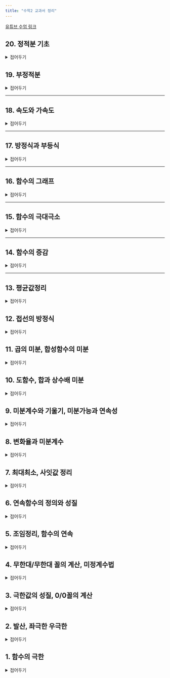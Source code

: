 ```yaml
---
title: "수학2 교과서 정리"
---
```

<a href ="https://youtube.com/playlist?list=PLZbiDKYSrfMBMUVCpr-5bDrsdRHLQMvcG&si=QUIhi1EWWqAx_C9e">유튜브 수업 링크</a>


## 20. 정적분 기초
<details>
    <summary>접어두기</summary>
<img src="/assets/two cs/20. 정적분 기초 (1).jpg"/>
<img src="/assets/two cs/20. 정적분 기초 (2).jpg"/>
<img src="/assets/two cs/20. 정적분 기초 (3).jpg"/>
<img src="/assets/two cs/20. 정적분 기초 (4).jpg"/>
<img src="/assets/two cs/20. 정적분 기초 (5).jpg"/>
<img src="/assets/two cs/20. 정적분 기초 (6).jpg"/>
<img src="/assets/two cs/20. 정적분 기초 (7).jpg"/>
<img src="/assets/two cs/20. 정적분 기초 (8).jpg"/>
<img src="/assets/two cs/20. 정적분 기초 (9).jpg"/>
<img src="/assets/two cs/20. 정적분 기초 (10).jpg"/>
<img src="/assets/two cs/20. 정적분 기초 (11).jpg"/>
<img src="/assets/two cs/20. 정적분 기초 (12).jpg"/>
<img src="/assets/two cs/20. 정적분 기초 (13).jpg"/>
<img src="/assets/two cs/20. 정적분 기초 (14).jpg"/>
<img src="/assets/two cs/20. 정적분 기초 (15).jpg"/>
<img src="/assets/two cs/20. 정적분 기초 (16).jpg"/>
<img src="/assets/two cs/20. 정적분 기초 (17).jpg"/>
<img src="/assets/two cs/20. 정적분 기초 (18).jpg"/>
<img src="/assets/two cs/20. 정적분 기초 (19).jpg"/>
<img src="/assets/two cs/20. 정적분 기초 (20).jpg"/>
<img src="/assets/two cs/20. 정적분 기초 (21).jpg"/>
<img src="/assets/two cs/20. 정적분 기초 (22).jpg"/>
<img src="/assets/two cs/20. 정적분 기초 (23).jpg"/>
</details>

## 19. 부정적분
<details>
    <summary>접어두기</summary>
<img src="/assets/two cs/19. 부정적분 (1).jpg"/>
<img src="/assets/two cs/19. 부정적분 (2).jpg"/>
<img src="/assets/two cs/19. 부정적분 (3).jpg"/>
<img src="/assets/two cs/19. 부정적분 (4).jpg"/>
<img src="/assets/two cs/19. 부정적분 (5).jpg"/>
<img src="/assets/two cs/19. 부정적분 (6).jpg"/>
<img src="/assets/two cs/19. 부정적분 (7).jpg"/>
<img src="/assets/two cs/19. 부정적분 (8).jpg"/>
<img src="/assets/two cs/19. 부정적분 (9).jpg"/>
<img src="/assets/two cs/19. 부정적분 (10).jpg"/>
<img src="/assets/two cs/19. 부정적분 (11).jpg"/>
<img src="/assets/two cs/19. 부정적분 (12).jpg"/>
<img src="/assets/two cs/19. 부정적분 (13).jpg"/>
<img src="/assets/two cs/19. 부정적분 (14).jpg"/>
<img src="/assets/two cs/19. 부정적분 (15).jpg"/>
<img src="/assets/two cs/19. 부정적분 (16).jpg"/>
<img src="/assets/two cs/19. 부정적분 (17).jpg"/>
<img src="/assets/two cs/19. 부정적분 (18).jpg"/>
<img src="/assets/two cs/19. 부정적분 (19).jpg"/>
<img src="/assets/two cs/19. 부정적분 (20).jpg"/>
<img src="/assets/two cs/19. 부정적분 (21).jpg"/>
</details>



***
## 18. 속도와 가속도
<details>
    <summary>접어두기</summary>
<img src="/assets/two cs/18. 속도와 가속도 (1).jpg"/>
<img src="/assets/two cs/18. 속도와 가속도 (2).jpg"/>
<img src="/assets/two cs/18. 속도와 가속도 (3).jpg"/>
<img src="/assets/two cs/18. 속도와 가속도 (4).jpg"/>
<img src="/assets/two cs/18. 속도와 가속도 (5).jpg"/>
<img src="/assets/two cs/18. 속도와 가속도 (6).jpg"/>
<img src="/assets/two cs/18. 속도와 가속도 (7).jpg"/>
<img src="/assets/two cs/18. 속도와 가속도 (8).jpg"/>
<img src="/assets/two cs/18. 속도와 가속도 (9).jpg"/>
<img src="/assets/two cs/18. 속도와 가속도 (10).jpg"/>
<img src="/assets/two cs/18. 속도와 가속도 (11).jpg"/>
<img src="/assets/two cs/18. 속도와 가속도 (12).jpg"/>
<img src="/assets/two cs/18. 속도와 가속도 (13).jpg"/>
<img src="/assets/two cs/18. 속도와 가속도 (14).jpg"/>
<img src="/assets/two cs/18. 속도와 가속도 (15).jpg"/>
<img src="/assets/two cs/18. 속도와 가속도 (16).jpg"/>
<img src="/assets/two cs/18. 속도와 가속도 (17).jpg"/>
</details>

***
## 17. 방정식과 부등식
<details>
    <summary>접어두기</summary>
</details>


***
## 16. 함수의 그래프
<details>
    <summary>접어두기</summary>
<img src="/assets/two cs/16. 함수의 그래프 (1).jpg"/>
<img src="/assets/two cs/16. 함수의 그래프 (2).jpg"/>
<img src="/assets/two cs/16. 함수의 그래프 (3).jpg"/>
<img src="/assets/two cs/16. 함수의 그래프 (4).jpg"/>
<img src="/assets/two cs/16. 함수의 그래프 (5).jpg"/>
<img src="/assets/two cs/16. 함수의 그래프 (6).jpg"/>
<img src="/assets/two cs/16. 함수의 그래프 (7).jpg"/>
<img src="/assets/two cs/16. 함수의 그래프 (8).jpg"/>
<img src="/assets/two cs/16. 함수의 그래프 (9).jpg"/>
<img src="/assets/two cs/16. 함수의 그래프 (10).jpg"/>
<img src="/assets/two cs/16. 함수의 그래프 (11).jpg"/>
<img src="/assets/two cs/16. 함수의 그래프 (12).jpg"/>
<img src="/assets/two cs/16. 함수의 그래프 (13).jpg"/>
<img src="/assets/two cs/16. 함수의 그래프 (14).jpg"/>
<img src="/assets/two cs/16. 함수의 그래프 (15).jpg"/>
</details>


***
## 15. 함수의 극대극소
<details>
    <summary>접어두기</summary>
<img src="/assets/two cs/15. 함수의 극대극소 (1).jpg"/>
<img src="/assets/two cs/15. 함수의 극대극소 (2).jpg"/>
<img src="/assets/two cs/15. 함수의 극대극소 (3).jpg"/>
<img src="/assets/two cs/15. 함수의 극대극소 (4).jpg"/>
<img src="/assets/two cs/15. 함수의 극대극소 (5).jpg"/>
<img src="/assets/two cs/15. 함수의 극대극소 (6).jpg"/>
<img src="/assets/two cs/15. 함수의 극대극소 (7).jpg"/>
<img src="/assets/two cs/15. 함수의 극대극소 (8).jpg"/>
<img src="/assets/two cs/15. 함수의 극대극소 (9).jpg"/>
<img src="/assets/two cs/15. 함수의 극대극소 (10).jpg"/>
<img src="/assets/two cs/15. 함수의 극대극소 (11).jpg"/>
<img src="/assets/two cs/15. 함수의 극대극소 (12).jpg"/>
<img src="/assets/two cs/15. 함수의 극대극소 (13).jpg"/>
<img src="/assets/two cs/15. 함수의 극대극소 (14).jpg"/>
<img src="/assets/two cs/15. 함수의 극대극소 (15).jpg"/>
<img src="/assets/two cs/15. 함수의 극대극소 (16).jpg"/>
<img src="/assets/two cs/15. 함수의 극대극소 (17).jpg"/>
<img src="/assets/two cs/15. 함수의 극대극소 (18).jpg"/>
<img src="/assets/two cs/15. 함수의 극대극소 (19).jpg"/>
<img src="/assets/two cs/15. 함수의 극대극소 (20).jpg"/>
<img src="/assets/two cs/15. 함수의 극대극소 (21).jpg"/>
<img src="/assets/two cs/15. 함수의 극대극소 (22).jpg"/>
<img src="/assets/two cs/15. 함수의 극대극소 (23).jpg"/>
<img src="/assets/two cs/15. 함수의 극대극소 (24).jpg"/>
</details>

***
## 14. 함수의 증감
<details>
    <summary>접어두기</summary>
<img src="/assets/two cs/14. 함수의 증감 (1).jpg"/>
<img src="/assets/two cs/14. 함수의 증감 (2).jpg"/>
<img src="/assets/two cs/14. 함수의 증감 (3).jpg"/>
<img src="/assets/two cs/14. 함수의 증감 (4).jpg"/>
<img src="/assets/two cs/14. 함수의 증감 (5).jpg"/>
<img src="/assets/two cs/14. 함수의 증감 (6).jpg"/>
<img src="/assets/two cs/14. 함수의 증감 (7).jpg"/>
<img src="/assets/two cs/14. 함수의 증감 (8).jpg"/>
<img src="/assets/two cs/14. 함수의 증감 (9).jpg"/>
<img src="/assets/two cs/14. 함수의 증감 (10).jpg"/>
<img src="/assets/two cs/14. 함수의 증감 (11).jpg"/>
<img src="/assets/two cs/14. 함수의 증감 (12).jpg"/>
<img src="/assets/two cs/14. 함수의 증감 (13).jpg"/>
<img src="/assets/two cs/14. 함수의 증감 (14).jpg"/>
<img src="/assets/two cs/14. 함수의 증감 (15).jpg"/>
<img src="/assets/two cs/14. 함수의 증감 (16).jpg"/>
<img src="/assets/two cs/14. 함수의 증감 (17).jpg"/>
<img src="/assets/two cs/14. 함수의 증감 (18).jpg"/>
<img src="/assets/two cs/14. 함수의 증감 (19).jpg"/>
<img src="/assets/two cs/14. 함수의 증감 (20).jpg"/>
<img src="/assets/two cs/14. 함수의 증감 (21).jpg"/>
</details>

***

## 13. 평균값정리
<details>
    <summary>접어두기</summary>
<img src="/assets/two cs/13. 펑균값정리 (1).jpg"/>
<img src="/assets/two cs/13. 펑균값정리 (2).jpg"/>
<img src="/assets/two cs/13. 펑균값정리 (3).jpg"/>
<img src="/assets/two cs/13. 펑균값정리 (4).jpg"/>
<img src="/assets/two cs/13. 펑균값정리 (5).jpg"/>
<img src="/assets/two cs/13. 펑균값정리 (6).jpg"/>
<img src="/assets/two cs/13. 펑균값정리 (7).jpg"/>
<img src="/assets/two cs/13. 펑균값정리 (8).jpg"/>
<img src="/assets/two cs/13. 펑균값정리 (9).jpg"/>
<img src="/assets/two cs/13. 펑균값정리 (10).jpg"/>
<img src="/assets/two cs/13. 펑균값정리 (11).jpg"/>
<img src="/assets/two cs/13. 펑균값정리 (12).jpg"/>
<img src="/assets/two cs/13. 펑균값정리 (13).jpg"/>
<img src="/assets/two cs/13. 펑균값정리 (14).jpg"/>
<img src="/assets/two cs/13. 펑균값정리 (15).jpg"/>
<img src="/assets/two cs/13. 펑균값정리 (16).jpg"/>
<img src="/assets/two cs/13. 펑균값정리 (17).jpg"/>
<img src="/assets/two cs/13. 펑균값정리 (18).jpg"/>
<img src="/assets/two cs/13. 펑균값정리 (19).jpg"/>
<img src="/assets/two cs/13. 펑균값정리 (20).jpg"/>
<img src="/assets/two cs/13. 펑균값정리 (21).jpg"/>
<img src="/assets/two cs/13. 펑균값정리 (22).jpg"/>
<img src="/assets/two cs/13. 펑균값정리 (23).jpg"/>
<img src="/assets/two cs/13. 펑균값정리 (24).jpg"/>
<img src="/assets/two cs/13. 펑균값정리 (25).jpg"/>
<img src="/assets/two cs/13. 펑균값정리 (26).jpg"/>
</details>

## 12. 접선의 방정식
<details>
    <summary>접어두기</summary>
<img src="/assets/two cs/12. 접선의 방정식 (1).jpg"/>
<img src="/assets/two cs/12. 접선의 방정식 (2).jpg"/>
<img src="/assets/two cs/12. 접선의 방정식 (3).jpg"/>
<img src="/assets/two cs/12. 접선의 방정식 (4).jpg"/>
<img src="/assets/two cs/12. 접선의 방정식 (5).jpg"/>
<img src="/assets/two cs/12. 접선의 방정식 (6).jpg"/>
<img src="/assets/two cs/12. 접선의 방정식 (7).jpg"/>
<img src="/assets/two cs/12. 접선의 방정식 (8).jpg"/>
<img src="/assets/two cs/12. 접선의 방정식 (9).jpg"/>
<img src="/assets/two cs/12. 접선의 방정식 (10).jpg"/>
<img src="/assets/two cs/12. 접선의 방정식 (11).jpg"/>
<img src="/assets/two cs/12. 접선의 방정식 (12).jpg"/>
<img src="/assets/two cs/12. 접선의 방정식 (13).jpg"/>
<img src="/assets/two cs/12. 접선의 방정식 (14).jpg"/>
<img src="/assets/two cs/12. 접선의 방정식 (15).jpg"/>
<img src="/assets/two cs/12. 접선의 방정식 (16).jpg"/>
<img src="/assets/two cs/12. 접선의 방정식 (17).jpg"/>
<img src="/assets/two cs/12. 접선의 방정식 (18).jpg"/>
<img src="/assets/two cs/12. 접선의 방정식 (19).jpg"/>
<img src="/assets/two cs/12. 접선의 방정식 (20).jpg"/>
<img src="/assets/two cs/12. 접선의 방정식 (21).jpg"/>
</details>

## 11. 곱의 미분, 합성함수의 미분
<details>
    <summary>접어두기</summary>
<img src="/assets/two cs/11. 곱미분, 합성함수 미분 (1).jpg"/>
<img src="/assets/two cs/11. 곱미분, 합성함수 미분 (2).jpg"/>
<img src="/assets/two cs/11. 곱미분, 합성함수 미분 (3).jpg"/>
<img src="/assets/two cs/11. 곱미분, 합성함수 미분 (4).jpg"/>
<img src="/assets/two cs/11. 곱미분, 합성함수 미분 (5).jpg"/>
<img src="/assets/two cs/11. 곱미분, 합성함수 미분 (6).jpg"/>
<img src="/assets/two cs/11. 곱미분, 합성함수 미분 (7).jpg"/>
<img src="/assets/two cs/11. 곱미분, 합성함수 미분 (8).jpg"/>
<img src="/assets/two cs/11. 곱미분, 합성함수 미분 (9).jpg"/>
<img src="/assets/two cs/11. 곱미분, 합성함수 미분 (10).jpg"/>
<img src="/assets/two cs/11. 곱미분, 합성함수 미분 (11).jpg"/>
<img src="/assets/two cs/11. 곱미분, 합성함수 미분 (12).jpg"/>
<img src="/assets/two cs/11. 곱미분, 합성함수 미분 (13).jpg"/>
<img src="/assets/two cs/11. 곱미분, 합성함수 미분 (14).jpg"/>
<img src="/assets/two cs/11. 곱미분, 합성함수 미분 (15).jpg"/>
<img src="/assets/two cs/11. 곱미분, 합성함수 미분 (16).jpg"/>
</details>

## 10. 도함수, 합과 상수배 미분
<details>
    <summary>접어두기</summary>
<img src="/assets/two cs/10. 도함수, 합 미분 (1).jpg"/>
<img src="/assets/two cs/10. 도함수, 합 미분 (2).jpg"/>
<img src="/assets/two cs/10. 도함수, 합 미분 (3).jpg"/>
<img src="/assets/two cs/10. 도함수, 합 미분 (4).jpg"/>
<img src="/assets/two cs/10. 도함수, 합 미분 (5).jpg"/>
<img src="/assets/two cs/10. 도함수, 합 미분 (6).jpg"/>
<img src="/assets/two cs/10. 도함수, 합 미분 (7).jpg"/>
<img src="/assets/two cs/10. 도함수, 합 미분 (8).jpg"/>
<img src="/assets/two cs/10. 도함수, 합 미분 (9).jpg"/>
<img src="/assets/two cs/10. 도함수, 합 미분 (10).jpg"/>
<img src="/assets/two cs/10. 도함수, 합 미분 (11).jpg"/>
<img src="/assets/two cs/10. 도함수, 합 미분 (12).jpg"/>
<img src="/assets/two cs/10. 도함수, 합 미분 (13).jpg"/>
<img src="/assets/two cs/10. 도함수, 합 미분 (14).jpg"/>
<img src="/assets/two cs/10. 도함수, 합 미분 (15).jpg"/>
<img src="/assets/two cs/10. 도함수, 합 미분 (16).jpg"/>
</details>

## 9. 미분계수와 기울기, 미분가능과 연속성
<details>
    <summary>접어두기</summary>
<img src="/assets/two cs/9. 기울기, 미분가능 (1).jpg"/>
<img src="/assets/two cs/9. 기울기, 미분가능 (2).jpg"/>
<img src="/assets/two cs/9. 기울기, 미분가능 (3).jpg"/>
<img src="/assets/two cs/9. 기울기, 미분가능 (4).jpg"/>
<img src="/assets/two cs/9. 기울기, 미분가능 (5).jpg"/>
<img src="/assets/two cs/9. 기울기, 미분가능 (6).jpg"/>
<img src="/assets/two cs/9. 기울기, 미분가능 (7).jpg"/>
<img src="/assets/two cs/9. 기울기, 미분가능 (8).jpg"/>
<img src="/assets/two cs/9. 기울기, 미분가능 (9).jpg"/>
<img src="/assets/two cs/9. 기울기, 미분가능 (10).jpg"/>
<img src="/assets/two cs/9. 기울기, 미분가능 (11).jpg"/>
<img src="/assets/two cs/9. 기울기, 미분가능 (12).jpg"/>
<img src="/assets/two cs/9. 기울기, 미분가능 (13).jpg"/>
<img src="/assets/two cs/9. 기울기, 미분가능 (14).jpg"/>
<img src="/assets/two cs/9. 기울기, 미분가능 (15).jpg"/>
<img src="/assets/two cs/9. 기울기, 미분가능 (16).jpg"/>
</details>

## 8. 변화율과 미분계수
<details>
    <summary>접어두기</summary>
<img src="/assets/two cs/8. 변화율과 미분계수 (1).jpg"/>
<img src="/assets/two cs/8. 변화율과 미분계수 (2).jpg"/>
<img src="/assets/two cs/8. 변화율과 미분계수 (3).jpg"/>
<img src="/assets/two cs/8. 변화율과 미분계수 (4).jpg"/>
<img src="/assets/two cs/8. 변화율과 미분계수 (5).jpg"/>
<img src="/assets/two cs/8. 변화율과 미분계수 (6).jpg"/>
<img src="/assets/two cs/8. 변화율과 미분계수 (7).jpg"/>
<img src="/assets/two cs/8. 변화율과 미분계수 (8).jpg"/>
<img src="/assets/two cs/8. 변화율과 미분계수 (9).jpg"/>
<img src="/assets/two cs/8. 변화율과 미분계수 (10).jpg"/>
<img src="/assets/two cs/8. 변화율과 미분계수 (11).jpg"/>
<img src="/assets/two cs/8. 변화율과 미분계수 (12).jpg"/>
<img src="/assets/two cs/8. 변화율과 미분계수 (13).jpg"/>
<img src="/assets/two cs/8. 변화율과 미분계수 (14).jpg"/>
<img src="/assets/two cs/8. 변화율과 미분계수 (15).jpg"/>
<img src="/assets/two cs/8. 변화율과 미분계수 (16).jpg"/>
<img src="/assets/two cs/8. 변화율과 미분계수 (17).jpg"/>
<img src="/assets/two cs/8. 변화율과 미분계수 (18).jpg"/>
<img src="/assets/two cs/8. 변화율과 미분계수 (19).jpg"/>
<img src="/assets/two cs/8. 변화율과 미분계수 (20).jpg"/>
<img src="/assets/two cs/8. 변화율과 미분계수 (21).jpg"/>
<img src="/assets/two cs/8. 변화율과 미분계수 (22).jpg"/>
<img src="/assets/two cs/8. 변화율과 미분계수 (23).jpg"/>
<img src="/assets/two cs/8. 변화율과 미분계수 (24).jpg"/>
<img src="/assets/two cs/8. 변화율과 미분계수 (25).jpg"/>
<img src="/assets/two cs/8. 변화율과 미분계수 (26).jpg"/>
<img src="/assets/two cs/8. 변화율과 미분계수 (27).jpg"/>
<img src="/assets/two cs/8. 변화율과 미분계수 (28).jpg"/>
<img src="/assets/two cs/8. 변화율과 미분계수 (29).jpg"/>
<img src="/assets/two cs/8. 변화율과 미분계수 (30).jpg"/>
<img src="/assets/two cs/8. 변화율과 미분계수 (31).jpg"/>
<img src="/assets/two cs/8. 변화율과 미분계수 (32).jpg"/>
</details>

## 7. 최대최소, 사잇값 정리
<details>
    <summary>접어두기</summary>
<img src="/assets/two cs/7. 최대최소 사잇값 (1).jpg"/>
<img src="/assets/two cs/7. 최대최소 사잇값 (2).jpg"/>
<img src="/assets/two cs/7. 최대최소 사잇값 (3).jpg"/>
<img src="/assets/two cs/7. 최대최소 사잇값 (4).jpg"/>
<img src="/assets/two cs/7. 최대최소 사잇값 (5).jpg"/>
<img src="/assets/two cs/7. 최대최소 사잇값 (6).jpg"/>
<img src="/assets/two cs/7. 최대최소 사잇값 (7).jpg"/>
<img src="/assets/two cs/7. 최대최소 사잇값 (8).jpg"/>
<img src="/assets/two cs/7. 최대최소 사잇값 (9).jpg"/>
<img src="/assets/two cs/7. 최대최소 사잇값 (10).jpg"/>
<img src="/assets/two cs/7. 최대최소 사잇값 (11).jpg"/>
<img src="/assets/two cs/7. 최대최소 사잇값 (12).jpg"/>
<img src="/assets/two cs/7. 최대최소 사잇값 (13).jpg"/>
<img src="/assets/two cs/7. 최대최소 사잇값 (14).jpg"/>
<img src="/assets/two cs/7. 최대최소 사잇값 (15).jpg"/>
<img src="/assets/two cs/7. 최대최소 사잇값 (16).jpg"/>
<img src="/assets/two cs/7. 최대최소 사잇값 (17).jpg"/>
</details>

## 6. 연속함수의 정의와 성질
<details>
    <summary>접어두기</summary>
<img src="/assets/two cs/6. 연속함수 정의성질 (1).jpg"/>
<img src="/assets/two cs/6. 연속함수 정의성질 (2).jpg"/>
<img src="/assets/two cs/6. 연속함수 정의성질 (3).jpg"/>
<img src="/assets/two cs/6. 연속함수 정의성질 (4).jpg"/>
<img src="/assets/two cs/6. 연속함수 정의성질 (5).jpg"/>
<img src="/assets/two cs/6. 연속함수 정의성질 (6).jpg"/>
<img src="/assets/two cs/6. 연속함수 정의성질 (7).jpg"/>
<img src="/assets/two cs/6. 연속함수 정의성질 (8).jpg"/>
<img src="/assets/two cs/6. 연속함수 정의성질 (9).jpg"/>
<img src="/assets/two cs/6. 연속함수 정의성질 (10).jpg"/>
<img src="/assets/two cs/6. 연속함수 정의성질 (11).jpg"/>
<img src="/assets/two cs/6. 연속함수 정의성질 (12).jpg"/>
<img src="/assets/two cs/6. 연속함수 정의성질 (13).jpg"/>
<img src="/assets/two cs/6. 연속함수 정의성질 (14).jpg"/>
<img src="/assets/two cs/6. 연속함수 정의성질 (15).jpg"/>
<img src="/assets/two cs/6. 연속함수 정의성질 (16).jpg"/>
<img src="/assets/two cs/6. 연속함수 정의성질 (17).jpg"/>
<img src="/assets/two cs/6. 연속함수 정의성질 (18).jpg"/>
<img src="/assets/two cs/6. 연속함수 정의성질 (19).jpg"/>
<img src="/assets/two cs/6. 연속함수 정의성질 (20).jpg"/>
<img src="/assets/two cs/6. 연속함수 정의성질 (21).jpg"/>
<img src="/assets/two cs/6. 연속함수 정의성질 (22).jpg"/>
<img src="/assets/two cs/6. 연속함수 정의성질 (23).jpg"/>
<img src="/assets/two cs/6. 연속함수 정의성질 (24).jpg"/>
</details>

## 5. 조임정리, 함수의 연속
<details>
    <summary>접어두기</summary>
    <img src="/assets/two cs/5. 조임정리, 연속 (1).jpg"/>
<img src="/assets/two cs/5. 조임정리, 연속 (2).jpg"/>
<img src="/assets/two cs/5. 조임정리, 연속 (3).jpg"/>
<img src="/assets/two cs/5. 조임정리, 연속 (4).jpg"/>
<img src="/assets/two cs/5. 조임정리, 연속 (5).jpg"/>
<img src="/assets/two cs/5. 조임정리, 연속 (6).jpg"/>
<img src="/assets/two cs/5. 조임정리, 연속 (7).jpg"/>
<img src="/assets/two cs/5. 조임정리, 연속 (8).jpg"/>
<img src="/assets/two cs/5. 조임정리, 연속 (9).jpg"/>
<img src="/assets/two cs/5. 조임정리, 연속 (10).jpg"/>
<img src="/assets/two cs/5. 조임정리, 연속 (11).jpg"/>
<img src="/assets/two cs/5. 조임정리, 연속 (12).jpg"/>
<img src="/assets/two cs/5. 조임정리, 연속 (13).jpg"/>
<img src="/assets/two cs/5. 조임정리, 연속 (14).jpg"/>
<img src="/assets/two cs/5. 조임정리, 연속 (15).jpg"/>
<img src="/assets/two cs/5. 조임정리, 연속 (16).jpg"/>
<img src="/assets/two cs/5. 조임정리, 연속 (17).jpg"/>
<img src="/assets/two cs/5. 조임정리, 연속 (18).jpg"/>
<img src="/assets/two cs/5. 조임정리, 연속 (19).jpg"/>
<img src="/assets/two cs/5. 조임정리, 연속 (20).jpg"/>
<img src="/assets/two cs/5. 조임정리, 연속 (21).jpg"/>
</details>

## 4. 무한대/무한대 꼴의 계산, 미정계수법
<details>
    <summary>접어두기</summary>
<img src="/assets/two cs/4. 무한대무한대 꼴의 계산, 미정계수법 (1).jpg"/>
<img src="/assets/two cs/4. 무한대무한대 꼴의 계산, 미정계수법 (2).jpg"/>
<img src="/assets/two cs/4. 무한대무한대 꼴의 계산, 미정계수법 (3).jpg"/>
<img src="/assets/two cs/4. 무한대무한대 꼴의 계산, 미정계수법 (4).jpg"/>
<img src="/assets/two cs/4. 무한대무한대 꼴의 계산, 미정계수법 (5).jpg"/>
<img src="/assets/two cs/4. 무한대무한대 꼴의 계산, 미정계수법 (6).jpg"/>
<img src="/assets/two cs/4. 무한대무한대 꼴의 계산, 미정계수법 (7).jpg"/>
<img src="/assets/two cs/4. 무한대무한대 꼴의 계산, 미정계수법 (8).jpg"/>
<img src="/assets/two cs/4. 무한대무한대 꼴의 계산, 미정계수법 (9).jpg"/>
<img src="/assets/two cs/4. 무한대무한대 꼴의 계산, 미정계수법 (10).jpg"/>
<img src="/assets/two cs/4. 무한대무한대 꼴의 계산, 미정계수법 (11).jpg"/>
<img src="/assets/two cs/4. 무한대무한대 꼴의 계산, 미정계수법 (12).jpg"/>
<img src="/assets/two cs/4. 무한대무한대 꼴의 계산, 미정계수법 (13).jpg"/>
<img src="/assets/two cs/4. 무한대무한대 꼴의 계산, 미정계수법 (14).jpg"/>
<img src="/assets/two cs/4. 무한대무한대 꼴의 계산, 미정계수법 (15).jpg"/>
<img src="/assets/two cs/4. 무한대무한대 꼴의 계산, 미정계수법 (16).jpg"/>
</details>

## 3. 극한값의 성질, 0/0꼴의 계산
<details>
    <summary>접어두기</summary>
<img src="/assets/two cs/3. 극한값 성질 계산 (1).jpg"/>
<img src="/assets/two cs/3. 극한값 성질 계산 (2).jpg"/>
<img src="/assets/two cs/3. 극한값 성질 계산 (3).jpg"/>
<img src="/assets/two cs/3. 극한값 성질 계산 (4).jpg"/>
<img src="/assets/two cs/3. 극한값 성질 계산 (5).jpg"/>
<img src="/assets/two cs/3. 극한값 성질 계산 (6).jpg"/>
<img src="/assets/two cs/3. 극한값 성질 계산 (7).jpg"/>
<img src="/assets/two cs/3. 극한값 성질 계산 (8).jpg"/>
<img src="/assets/two cs/3. 극한값 성질 계산 (9).jpg"/>
<img src="/assets/two cs/3. 극한값 성질 계산 (10).jpg"/>
<img src="/assets/two cs/3. 극한값 성질 계산 (11).jpg"/>
<img src="/assets/two cs/3. 극한값 성질 계산 (12).jpg"/>
<img src="/assets/two cs/3. 극한값 성질 계산 (13).jpg"/>
<img src="/assets/two cs/3. 극한값 성질 계산 (14).jpg"/>
<img src="/assets/two cs/3. 극한값 성질 계산 (15).jpg"/>
<img src="/assets/two cs/3. 극한값 성질 계산 (16).jpg"/>
<img src="/assets/two cs/3. 극한값 성질 계산 (17).jpg"/>
<img src="/assets/two cs/3. 극한값 성질 계산 (18).jpg"/>
<img src="/assets/two cs/3. 극한값 성질 계산 (19).jpg"/>
<img src="/assets/two cs/3. 극한값 성질 계산 (20).jpg"/>
<img src="/assets/two cs/3. 극한값 성질 계산 (21).jpg"/>
<img src="/assets/two cs/3. 극한값 성질 계산 (22).jpg"/>
<img src="/assets/two cs/3. 극한값 성질 계산 (23).jpg"/>
</details>

## 2. 발산, 좌극한 우극한
<details>
    <summary>접어두기</summary>
<img src="/assets/two cs/2. 발산, 좌극한 우극한 (1).jpg"/>
<img src="/assets/two cs/2. 발산, 좌극한 우극한 (2).jpg"/>
<img src="/assets/two cs/2. 발산, 좌극한 우극한 (3).jpg"/>
<img src="/assets/two cs/2. 발산, 좌극한 우극한 (4).jpg"/>
<img src="/assets/two cs/2. 발산, 좌극한 우극한 (5).jpg"/>
<img src="/assets/two cs/2. 발산, 좌극한 우극한 (6).jpg"/>
<img src="/assets/two cs/2. 발산, 좌극한 우극한 (7).jpg"/>
<img src="/assets/two cs/2. 발산, 좌극한 우극한 (8).jpg"/>
<img src="/assets/two cs/2. 발산, 좌극한 우극한 (9).jpg"/>
<img src="/assets/two cs/2. 발산, 좌극한 우극한 (10).jpg"/>
<img src="/assets/two cs/2. 발산, 좌극한 우극한 (11).jpg"/>
<img src="/assets/two cs/2. 발산, 좌극한 우극한 (12).jpg"/>
<img src="/assets/two cs/2. 발산, 좌극한 우극한 (13).jpg"/>
<img src="/assets/two cs/2. 발산, 좌극한 우극한 (14).jpg"/>
<img src="/assets/two cs/2. 발산, 좌극한 우극한 (15).jpg"/>
<img src="/assets/two cs/2. 발산, 좌극한 우극한 (16).jpg"/>
<img src="/assets/two cs/2. 발산, 좌극한 우극한 (17).jpg"/>
<img src="/assets/two cs/2. 발산, 좌극한 우극한 (18).jpg"/>
</details>

## 1. 함수의 극한
<details>
    <summary>접어두기</summary>
<img src="/assets/two cs/1. 함수의 극한 (1).jpg"/>
<img src="/assets/two cs/1. 함수의 극한 (2).jpg"/>
<img src="/assets/two cs/1. 함수의 극한 (3).jpg"/>
<img src="/assets/two cs/1. 함수의 극한 (4).jpg"/>
<img src="/assets/two cs/1. 함수의 극한 (5).jpg"/>
<img src="/assets/two cs/1. 함수의 극한 (6).jpg"/>
<img src="/assets/two cs/1. 함수의 극한 (7).jpg"/>
<img src="/assets/two cs/1. 함수의 극한 (8).jpg"/>
<img src="/assets/two cs/1. 함수의 극한 (9).jpg"/>
<img src="/assets/two cs/1. 함수의 극한 (10).jpg"/>
<img src="/assets/two cs/1. 함수의 극한 (11).jpg"/>
<img src="/assets/two cs/1. 함수의 극한 (12).jpg"/>
<img src="/assets/two cs/1. 함수의 극한 (13).jpg"/>
<img src="/assets/two cs/1. 함수의 극한 (14).jpg"/>
<img src="/assets/two cs/1. 함수의 극한 (15).jpg"/>
</details>